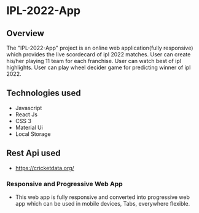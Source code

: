# IPL-2022-App
## Overview
The "IPL-2022-App" project is an online web application(fully responsive) which provides the live scordecard of ipl 2022 matches.
User can create his/her playing 11 team for each franchise.
User can watch best of ipl highlights.
User can play wheel decider game for predicting winner of ipl 2022. 

## Technologies used
* Javascript
* React Js
* CSS 3
* Material Ui
* Local Storage

## Rest Api used
* https://cricketdata.org/


### Responsive and Progressive Web App
* This web app is fully responsive and converted into progressive web app which can be used in mobile devices, Tabs, everywhere flexible.
